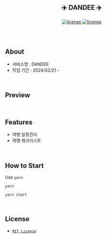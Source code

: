 <div align='center'>

  <h2> ✈️ DANDEE ✈️ </h2>

<a href=''>
  <img src='https://img.shields.io/badge/license-MIT-red' alt='license' />
  <img src='https://img.shields.io/badge/version-1.0.0-yellow' alt='license' />
 </a>

<br /><br />

</div>

## About

- 서비스명 : DANDEE
- 작업 기간 : 2024/02/21 -

<br />

## Preview

<br />

## Features

- 여행 일정관리
- 여행 체크리스트

<br />

## How to Start

Use `yarn`

```
yarn

yarn start
```

<br />

## License

- [`MIT License`]('./LICENSE')
